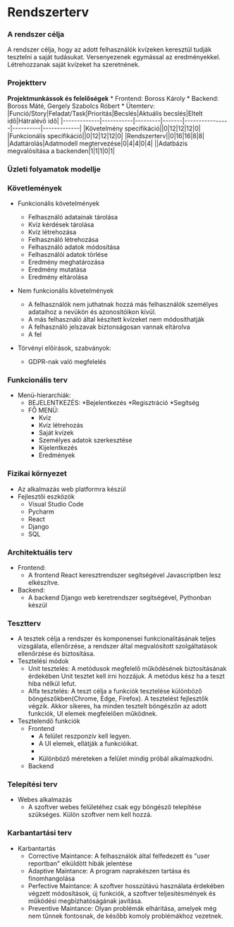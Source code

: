 # Rendszerterv
### A rendszer célja
A rendszer célja, hogy az adott felhasználók kvízeken keresztül tudják tesztelni a saját tudásukat. Versenyezenek egymással az eredményekkel. Létrehozzanak saját kvízeket ha szeretnének.

### Projektterv
__Projektmunkássok és felelőségek__
	* Frontend: Boross Károly
	* Backend: Boross Máté, Gergely Szabolcs Róbert
	* Ütemterv:
|Funció/Story|Feladat/Task|Prioritás|Becslés|Aktuális becslés|Eltelt idő|Hátralévő idő|
|-------------|-----------|---------|-------|----------------|----------|-------------|
|Követelmény specifikáció||0|12|12|12|0|
|Funkcionális specifikáció||0|12|12|12|0|
|Rendszerterv||0|16|16|8|8|
|Adattárolás|Adatmodell megtervezése|0|4|4|0|4|
||Adatbázis megvalósítása a backenden|1|1|1|0|1|


### Üzleti folyamatok modellje

### Követlemények
* Funkcionális követelmények
	* Felhasználó adatainak tárolása
	* Kvíz kérdések tárolása
	* Kvíz létrehozása
	* Felhasználó létrehozása
	* Felhasználó adatok módosítása
	* Felhasználói adatok törlése
	* Eredmény meghatározása
	* Eredmény mutatása
	* Eredmény eltárolása
	
* Nem funkcionális követelmények
	* A felhasználók nem juthatnak hozzá más felhasználók személyes adataihoz a
nevükön és azonosítóikon kívül.
	* A más felhasználó által készített kvízeket nem módosíthatják
	* A felhasználó jelszavak biztonságosan vannak eltárolva
	* A fel

* Törvényi előírások, szabványok:
	* GDPR-nak való megfelelés

### Funkcionális terv
* Menü-hierarchiák:
	* BEJELENTKEZÉS:
		*Bejelentkezés
		*Regisztráció
		*Segítség
	* FŐ MENÜ:
		* Kvíz
		* Kvíz létrehozás
		* Saját kvízek
		* Személyes adatok szerkesztése
		* Kijelentkezés
		* Eredmények

### Fizikai környezet
* Az alkalmazás web platformra készül
* Fejlesztői eszközök
	* Visual Studio Code
	* Pycharm
	* React
	* Django
	* SQL
		
### Architektuális terv
* Frontend:
	* A frontend React keresztrendszer segítségével Javascriptben lesz elkészítve.
* Backend:
	* A backend Django web keretrendszer segítségével, Pythonban készül

### Tesztterv
* A tesztek célja a rendszer és komponensei funkcionalitásának teljes vizsgálata, ellenőrzése, a rendszer által megvalósított szolgáltatások ellenőrzése és biztosítása.
* Tesztelési módok
	* Unit tesztelés: A metódusok megfelelő működésének biztosításának érdekében Unit tesztet kell írni hozzájuk. A metódus kész ha a teszt hiba nélkül lefut.
	* Alfa tesztelés: A teszt célja a funkciók tesztelése különböző böngészőkben(Chrome, Edge, Firefox). A tesztelést fejlesztők végzik. Akkor sikeres, ha minden tesztelt böngészőn az adott funkciók, UI elemek megfelelően működnek.
* Tesztelendő funkciók
	* Frontend
		* A felület reszponzív kell legyen.
		* A UI elemek, ellátják a funkcióikat.
		* 
		* Különböző méreteken a felület mindig próbál alkalmazkodni.
	* Backend
### Telepítési terv
* Webes alkalmazás
	* A szoftver webes felületéhez csak egy böngésző telepítése szükséges. Külön szoftver nem kell hozzá.

### Karbantartási terv
* Karbantartás
	* Corrective Maintance: A felhasználók által felfedezett és "user reportban" elküldött hibák jelentése
	* Adaptive Maintance: A program naprakészen tartása és finomhangolása
	* Perfective Maintance: A szoftver hosszútávú használata érdekében végzett módosítások, új funkciók, a szoftver teljesitésmények és működési megbízhatóságának javítása.
	* Preventive Maintance: Olyan problémák elhárítása, amelyek még nem tűnnek fontosnak, de később komoly problémákhoz vezetnek.